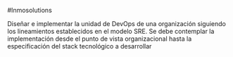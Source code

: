 #Inmosolutions

Diseñar e implementar la unidad de DevOps de una organización siguiendo los lineamientos establecidos en el modelo SRE. Se debe contemplar la implementación desde el punto de vista organizacional hasta la especificación del stack tecnológico a desarrollar
